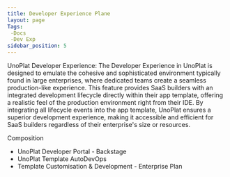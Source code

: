 ```yaml
---
title: Developer Experience Plane
layout: page
Tags:
 -Docs
 -Dev Exp
sidebar_position: 5
---
```


UnoPlat Developer Experience: The Developer Experience in UnoPlat is designed to emulate the cohesive and sophisticated environment typically found in large enterprises, where dedicated teams create a seamless production-like experience. This feature provides SaaS builders with an integrated development lifecycle directly within their app template, offering a realistic feel of the production environment right from their IDE. By integrating all lifecycle events into the app template, UnoPlat ensures a superior development experience, making it accessible and efficient for SaaS builders regardless of their enterprise's size or resources.

Composition
   - UnoPlat Developer Portal - Backstage
   - UnoPlat Template AutoDevOps
   - Template Customisation & Development - Enterprise Plan
